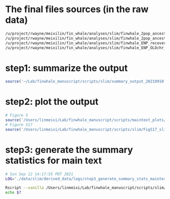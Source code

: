 # The final files sources (in the raw data)

```bash
/u/project/rwayne/meixilin/fin_whale/analyses/slim/finwhale_2pop_ancestralChange_040121
/u/project/rwayne/meixilin/fin_whale/analyses/slim/finwhale_2pop_ancestralChange_noMig_040121
/u/project/rwayne/meixilin/fin_whale/analyses/slim/finwhale_ENP_recovery_OLDchr_071421
/u/project/rwayne/meixilin/fin_whale/analyses/slim/finwhale_ENP_OLDchr_071421
```

# step1: summarize the output

```R
source('~/Lab/finwhale_manuscript/scripts/slim/summary_output_20210910.R', echo=TRUE)
```

# step2: plot the output

```R
# Figure 5
source('/Users/linmeixi/Lab/finwhale_manuscript/scripts/maintext_plots/Fig5_slim_enp20gen_ancsplit_20210910.R', echo = TRUE)
# Figure S17
source('/Users/linmeixi/Lab/finwhale_manuscript/scripts/slim/FigS17_slim_ancsplit_allelecount_20210912.R', echo = TRUE)
```

# step3: generate the summary statistics for main text

```bash
# Sun Sep 12 14:17:55 PDT 2021
LOG='./data/slim/derived_data/logs/step3_generate_summary_stats_maintext_20210912.log'

Rscript --vanilla /Users/linmeixi/Lab/finwhale_manuscript/scripts/slim/step3_generate_summary_stats_maintext_20210912.R &> ${LOG}
echo $?

```





